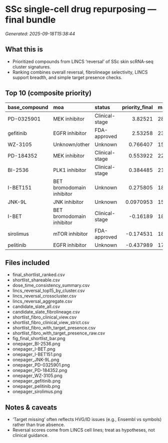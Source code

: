 # SSc single-cell drug repurposing — final bundle

_Generated: 2025-09-18T15:38:44_

## What this is
- Prioritized compounds from LINCS ‘reversal’ of SSc skin scRNA-seq cluster signatures.
- Ranking combines overall reversal, fibrolineage selectivity, LINCS support breadth, and simple target presence checks.

## Top 10 (composite priority)

| base_compound   | moa                       | status         |   priority_final |   max_rev |   neglog10_best_p |
|:----------------|:--------------------------|:---------------|-----------------:|----------:|------------------:|
| PD-0325901      | MEK inhibitor             | Clinical-stage |        3.82521   |   28.0899 |           28.0899 |
| gefitinib       | EGFR inhibitor            | FDA-approved   |        2.53258   |   23.7427 |           23.7427 |
| WZ-3105         | Unknown/other             | Unknown        |        0.766407  |   15.3522 |           15.3522 |
| PD-184352       | MEK inhibitor             | Clinical-stage |        0.553922  |   22.2944 |           22.2944 |
| BI-2536         | PLK1 inhibitor            | Clinical-stage |        0.384485  |   21.4354 |           21.4354 |
| I-BET151        | BET bromodomain inhibitor | Unknown        |        0.275805  |   18.2887 |           18.2887 |
| JNK-9L          | JNK inhibitor             | Unknown        |        0.0970953 |   15.1053 |           15.1053 |
| I-BET           | BET bromodomain inhibitor | Clinical-stage |       -0.16189   |   18.8555 |           18.8555 |
| sirolimus       | mTOR inhibitor            | FDA-approved   |       -0.174531  |   18.4636 |           18.4636 |
| pelitinib       | EGFR inhibitor            | Unknown        |       -0.437989  |   17.0938 |           17.0938 |

## Files included
- final_shortlist_ranked.csv
- shortlist_shareable.csv
- dose_time_consistency_summary.csv
- lincs_reversal_top15_by_cluster.csv
- lincs_reversal_crosscluster.csv
- lincs_reversal_aggregate.csv
- candidate_slate_all.csv
- candidate_slate_fibrolineage.csv
- shortlist_fibro_clinical_view.csv
- shortlist_fibro_clinical_view_strict.csv
- shortlist_fibro_with_target_presence.csv
- shortlist_fibro_with_target_presence_raw.csv
- fig_final_shortlist_bar.png
- onepager_BI-2536.png
- onepager_I-BET.png
- onepager_I-BET151.png
- onepager_JNK-9L.png
- onepager_PD-0325901.png
- onepager_PD-184352.png
- onepager_WZ-3105.png
- onepager_gefitinib.png
- onepager_pelitinib.png
- onepager_sirolimus.png

## Notes & caveats
- ‘Target missing’ often reflects HVG/ID issues (e.g., Ensembl vs symbols) rather than true absence.
- Reversal scores come from LINCS cell lines; treat as hypotheses, not clinical guidance.
